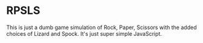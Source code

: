# RPSLS

This is just a dumb game simulation of Rock, Paper, Scissors with the added choices of Lizard and Spock. It's just super simple JavaScript. 
